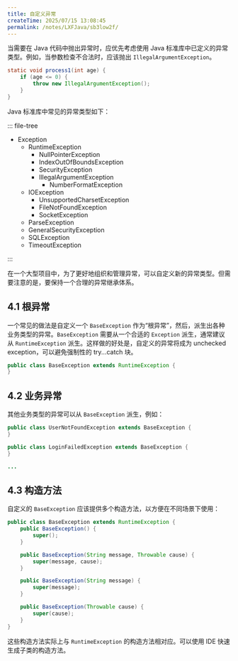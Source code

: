 ```yaml
---
title: 自定义异常
createTime: 2025/07/15 13:08:45
permalink: /notes/LXFJava/sb3low2f/
---
```

当需要在 Java 代码中抛出异常时，应优先考虑使用 Java 标准库中已定义的异常类型。例如，当参数检查不合法时，应该抛出 `IllegalArgumentException`。

```java
static void process1(int age) {
    if (age <= 0) {
        throw new IllegalArgumentException();
    }
}
```

Java 标准库中常见的异常类型如下：

::: file-tree

*   Exception
    *   RuntimeException
        *   NullPointerException
        *   IndexOutOfBoundsException
        *   SecurityException
        *   IllegalArgumentException
            *   NumberFormatException
    *   IOException
        *   UnsupportedCharsetException
        *   FileNotFoundException
        *   SocketException
    *   ParseException
    *   GeneralSecurityException
    *   SQLException
    *   TimeoutException

:::

在一个大型项目中，为了更好地组织和管理异常，可以自定义新的异常类型。但需要注意的是，要保持一个合理的异常继承体系。

## 4.1 根异常

一个常见的做法是自定义一个 `BaseException` 作为“根异常”，然后，派生出各种业务类型的异常。`BaseException` 需要从一个合适的 `Exception` 派生，通常建议从 `RuntimeException` 派生。这样做的好处是，自定义的异常将成为 unchecked exception，可以避免强制性的 try...catch 块。

```java
public class BaseException extends RuntimeException {
}
```

## 4.2 业务异常

其他业务类型的异常可以从 `BaseException` 派生，例如：

```java
public class UserNotFoundException extends BaseException {
}

public class LoginFailedException extends BaseException {
}

...
```

## 4.3 构造方法

自定义的 `BaseException` 应该提供多个构造方法，以方便在不同场景下使用：

```java
public class BaseException extends RuntimeException {
    public BaseException() {
        super();
    }

    public BaseException(String message, Throwable cause) {
        super(message, cause);
    }

    public BaseException(String message) {
        super(message);
    }

    public BaseException(Throwable cause) {
        super(cause);
    }
}
```

这些构造方法实际上与 `RuntimeException` 的构造方法相对应。可以使用 IDE 快速生成子类的构造方法。
